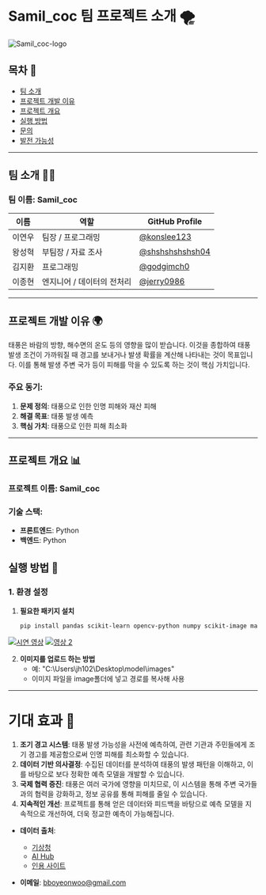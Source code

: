 # Samil_coc 팀 프로젝트 소개 🌪️

![Samil_coc-logo](https://github.com/user-attachments/assets/a98cd9af-ee88-4c3a-968a-eb75ba831655)

## 목차 📑
- [팀 소개](#팀-소개)
- [프로젝트 개발 이유](#프로젝트-개발-이유)
- [프로젝트 개요](#프로젝트-개요)
- [실행 방법](#실행-방법)
- [문의](#문의)
- [발전 가능성](#발전-가능성)

---

## 팀 소개 👨‍💻

### 팀 이름: **Samil_coc**

| 이름          | 역할           | GitHub Profile                                   |
|---------------|----------------|-------------------------------------------------|
| 이연우       | 팀장 / 프로그래밍  | [@konslee123](https://github.com/konslee123)   |
| 왕성혁       | 부팀장 / 자료 조사 | [@shshshshshsh04](https://github.com/shshshshshsh04) |
| 김지환       |   프로그래밍     | [@godgimch0](https://github.com/godkimch0)     |
| 이종현       | 엔지니어 / 데이터의 전처리  | [@jerry0986](https://github.com/jerry0986) |

---

## 프로젝트 개발 이유 🌍

태풍은 바람의 방향, 해수면의 온도 등의 영향을 많이 받습니다. 이것을 종합하여 태풍 발생 조건이 가까워질 때 경고를 보내거나 발생 확률을 계산해 나타내는 것이 목표입니다. 이를 통해 발생 주변 국가 등이 피해를 막을 수 있도록 하는 것이 핵심 가치입니다.

### 주요 동기:
1. **문제 정의**: 태풍으로 인한 인명 피해와 재산 피해
2. **해결 목표**: 태풍 발생 예측
3. **핵심 가치**: 태풍으로 인한 피해 최소화

---

## 프로젝트 개요 📊

### 프로젝트 이름: **Samil_coc**

### 기술 스택:
- **프론트엔드**: Python
- **백엔드**: Python

## 실행 방법 🚀

### 1. 환경 설정



1. **필요한 패키지 설치**
   ```bash
   pip install pandas scikit-learn opencv-python numpy scikit-image matplotlib 
   ```

[![시연 영상](https://img.youtube.com/vi/IWkpHfbPBaY/0.jpg)](https://youtu.be/IWkpHfbPBaY)
[![영상 2](https://img.youtube.com/vi/2Z7rZ85yn0s/0.jpg)](https://youtu.be/2Z7rZ85yn0s)


2. **이미지를 업로드 하는 방법**
   - 예: "C:\Users\jh102\Desktop\model\images" 
   - 이미지 파일을 image폴더에 넣고 경로를 복사해 사용
---

# 기대 효과 🌟

1. **조기 경고 시스템**: 태풍 발생 가능성을 사전에 예측하여, 관련 기관과 주민들에게 조기 경고를 제공함으로써 인명 피해를 최소화할 수 있습니다.
2. **데이터 기반 의사결정**: 수집된 데이터를 분석하여 태풍의 발생 패턴을 이해하고, 이를 바탕으로 보다 정확한 예측 모델을 개발할 수 있습니다.
3. **국제 협력 증진**: 태풍은 여러 국가에 영향을 미치므로, 이 시스템을 통해 주변 국가들과의 협력을 강화하고, 정보 공유를 통해 피해를 줄일 수 있습니다.
4. **지속적인 개선**: 프로젝트를 통해 얻은 데이터와 피드백을 바탕으로 예측 모델을 지속적으로 개선하여, 더욱 정교한 예측이 가능해집니다.

- **데이터 출처**: 
  - [기상청](https://data.kma.go.kr/cmmn/main.do) 
  - [AI Hub](https://aihub.or.kr/aihubdata/data/view.do?currMenu=120&topMenu=100&aihubDataSe=extrldata&dataSetSn=267) 
  - [인용 사이트](https://earth.nullschool.net/ko)

- **이메일**: bboyeonwoo@gmail.com

